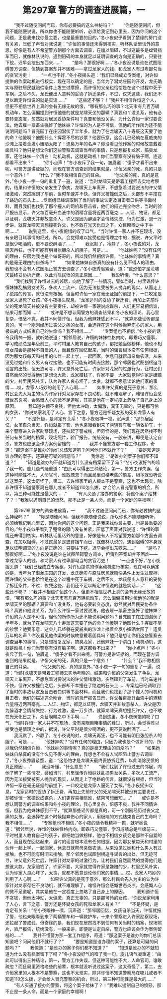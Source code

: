 # 　　第297章 警方的调查进展篇，一
　　“我不过随便问问而已，你有必要搞的这么神秘吗？”
　　“你是随便问问，但我不能随便说说，所以你也不能随便听听，必须给我记到心里去，因为你问的这个问题，正是我来找你最主要，也是最重要的目的，”冬小夜似乎看到了楚缘的房门没有关紧，压低了声音对我说道：“许恒的事情还未得到核实，听林队话里话外的意思，好像是有人不希望警方朝那个方面去调查，在加以阻碍，不过这最多是螳臂挡车而已，就像林队说的，遇到阻碍的本身就足以证明调查的方向是正确的，只要往下挖，迟早会挖出东西来……”
　　“是吗？那很好啊……”冬小夜没说是谁在试图阻碍警方调查，但猜到答案却并不困难——拿过龙家人的钱，和龙家人有过卑鄙勾当的贪官污吏！
　　“一点也不好，”冬小夜摇头道：“我们已经成立专案组，对许恒提供的作案动机进行核实，现在可以确定的是，当年为了潜龙庄园的开发，龙氏确实与原驻居民就赔偿条件上发生过摩擦，而许恒的父亲也恰恰是在这个过程中死于车祸，之后不久，龙氏便出人意料的妥协了拆迁条件，不过，仅凭这些，我们还不足以断定许恒说的就是实话……”
　　“这些还不够？！”我并不相信许恒这个人，但更不相信世界上真的会有无缘无故的恨，“哪有那么巧的事？北天市有几百万辆机动车，怎么偏偏撞到许恒他爸的就是龙啸天坐的那辆？真要和丫没关系，他有必要转变态度，忽然就对居民妥协条件吗？真要和他没关系，为什么许恒一家讨要说法，他去雇一票畜生强奸了他妹妹？许恒的为人是不可信，但他的所作所为还不能说明问题吗？冒充园丁在庄园潜伏了半年多，就为了在龙啸天八十寿辰这天要了他的命？他傻啊？他图什么？挥霍不尽的钞票？他要乐意，这会儿已经躺在夏威夷的沙滩上搂着金发小妞晒太阳了！遗臭万年的名声？你没看见他作案的时候故意戴着面具吗？他只是想让你们这些警察去调查当年的事情，只是想报复龙家，搞臭龙家，还他妹妹一个清白！动机动机，这就是动机！你们当警察有没有脑子啊，连这都看不出来？”
　　“你小点声！”冬小夜斥了我一句，皱眉道：“傻子才看不出来呢，可警方是讲证据的，而现在警方调查到的结果就是，许恒父亲的死，真的只是一个意外！”
　　“什么？”我不敢相信自己的耳朵。
　　“他父亲的死，真的是意外，”冬小夜一字一句的重复了一遍，说道：“当时龙啸天是带着工程师去实地考察的，结果和许恒的父亲发生了争执，龙啸天上车离开，不想急着讨要说法的许父情绪激动，突然蹿到了车前，当时车速并不快，但许父被撞倒之后，头部却不幸撞在了路边的石头上……专案组已经调取到了当时的事故认定及目击者口供等书面材料，而且我们也找到了那个撞人的司机和目击者，他们的描述完全吻合，当时的验尸报告显示，许父每百毫升血液中的酒精含量将近两百毫克……人证、物证，都足以证明，龙啸天并非故意杀人，许父是因为醉酒才会情绪失控、行为过激，退一万步讲，就算龙啸天真想撞死许父，也不敢在光天化日之下，众目睽睽之中下手啊……”
　　说到这里，冬小夜惋惜的叹了口气，“当时许恒一家人并不在现场，没有亲眼目睹事情的经过，所以，会觉得难以接受也是情理之中的，据说，许父平时是很少喝酒的，更不要说醉酒了……”
　　我沉默了，冷静了，冬小夜说的对，龙啸天再狂，也不可能有明目张胆杀人的胆子，可是……
　　“他妹妹呢？”没有任何的理由，只因为我也是个做哥哥的，所以我仍然相信许恒，“他妹妹的事情呢？真的是毫无理由的自杀吗？”
　　“如果她妹妹自杀真的没有什么见不得人的理由，我想也不会有人试图阻止警方去调查了，”冬小夜秀眉紧蹙，道：“这恐怕才是龙啸天最终妥协拆迁费，以此消除民愤的真正原因……”
　　我没听懂，“什么意思？”
　　“我们找到了许恒过去的邻居，向他了解了一些情况，譬如当时，村里谣传许恒妹妹乱搞男女关系，多次人工流产，因为无法接受被男人抛弃的现实，从而走上了绝路的传言，就很没有根据，但当时许恒一家在毫无证据的前提下，一口咬定是龙家人逼死了女孩，”冬小夜摇头叹息，“龙家适时的妥协了拆迁费，再加上先前许父的死龙啸天并被没有主要责任，却被许恒一家硬说成谋杀，人们更容易相信谁，结果可想而知……”
　　或许是不想认同警方的调查结果和冬小夜的理论，我心里复杂，倍感不爽，我并不同情许恒，但我为他妹妹感到不平，“就算那些谣传都是真的，可一个刚刚经历过丧父之痛的女孩，会选择在这个时候抛弃伤心的家人，用极端的方式结束自己的生命吗？我不相信……”
　　“专案组也不相信，”冬小夜的话令我精神一振，就听她说道：“据邻居说，许恒的妹妹性格内向，即乖巧又懂事，学习成绩总是年级前三，平时村里人教育自己的孩子，都把她当做榜样，他也不相信女孩会是那种不自爱的人，而且现在回忆起来，当时的谣言根本没有任何根据，因为那女孩每天和村里的伙伴一起上学，一起回家，休息日就帮母亲做农活，从来没见过她和什么男人有过接触，也不可能有时间去接触，那个邻居也试图刨根追寻谣言的出处，但无迹可寻，许父意外死亡后，许家针对龙家的过激行为，让村民们自然而然的觉得他们是想讹大款，龙家赔钱了，许家不要，大家就觉得许家是嫌赔的少，村里民风朴实，认为许家人良心坏了，太贪，就都不愿意谈论他们家的事情……哎，龙家人巧妙的利用了人心啊……”
　　如果许父真的是死于意外，那么村民会先入为主的认为许家针对龙家存在不良动机，就不难理解了，难怪许恒会感慨世态炎凉，会感慨人心的微不足道呢，其实是他在一定程度上忽略了自己身上的原因。
　　我知道许恒不贪钱，但他太冲动，太偏激，真正无辜的，只是那可怜的女孩，“你说龙家利用了人心，言下之意，警方还是怀疑女孩的死和龙家人有关？”
　　“不是怀疑，是肯定有关系！”冬小夜眼神一凛，沉声道：“那邻居回忆，女孩自杀当天，许恒就报了警，他也亲眼看到来了两辆警车和一辆救护车，十来个警察进入许家勘察现场，还拉起了警戒线，但奇怪的是，我们现在居然找不到任何有关当时的档案，现场照片，验尸报告，统统没有，一般来讲，即便是认定自杀，警方也应该会作为案例留档的……”
　　我并不懂警方那一套工作程序，奇道：“那这案子是谁办的你们总该知道吧？问问他们不就行了？”
　　“要是知道是谁办理的案子，还算是可疑的问题吗？”
　　我惊道：“是谁办的案子你们都不知道？”
　　“知道是谁办的不就知道为什么没有档案留下了吗？”冬小夜没好气的噎了我一句，旋儿语气凝重道：“由此可以得出三种结论，第一，警方工作失误，但这种可能性不大，人命官司，谁敢疏忽？而且局里资格老些的前辈，根本就没听说过这案子，这太奇怪了，第二，去许恒家里的人根本不是警察，这也不太现实，除非许恒不知道警察局在哪儿或者不知道110怎么拨，才会给人冒充警察的机会，所以，第三种可能性是最大的……”
　　“有人买通了接办的警察，将这个案子给抹了？！”我难以遏制自己的愤怒，那不止是一条人命，而是一个家庭的幸福啊！

　　第297章 警方的调查进展篇，一
　　“我不过随便问问而已，你有必要搞的这么神秘吗？”
　　“你是随便问问，但我不能随便说说，所以你也不能随便听听，必须给我记到心里去，因为你问的这个问题，正是我来找你最主要，也是最重要的目的，”冬小夜似乎看到了楚缘的房门没有关紧，压低了声音对我说道：“许恒的事情还未得到核实，听林队话里话外的意思，好像是有人不希望警方朝那个方面去调查，在加以阻碍，不过这最多是螳臂挡车而已，就像林队说的，遇到阻碍的本身就足以证明调查的方向是正确的，只要往下挖，迟早会挖出东西来……”
　　“是吗？那很好啊……”冬小夜没说是谁在试图阻碍警方调查，但猜到答案却并不困难——拿过龙家人的钱，和龙家人有过卑鄙勾当的贪官污吏！
　　“一点也不好，”冬小夜摇头道：“我们已经成立专案组，对许恒提供的作案动机进行核实，现在可以确定的是，当年为了潜龙庄园的开发，龙氏确实与原驻居民就赔偿条件上发生过摩擦，而许恒的父亲也恰恰是在这个过程中死于车祸，之后不久，龙氏便出人意料的妥协了拆迁条件，不过，仅凭这些，我们还不足以断定许恒说的就是实话……”
　　“这些还不够？！”我并不相信许恒这个人，但更不相信世界上真的会有无缘无故的恨，“哪有那么巧的事？北天市有几百万辆机动车，怎么偏偏撞到许恒他爸的就是龙啸天坐的那辆？真要和丫没关系，他有必要转变态度，忽然就对居民妥协条件吗？真要和他没关系，为什么许恒一家讨要说法，他去雇一票畜生强奸了他妹妹？许恒的为人是不可信，但他的所作所为还不能说明问题吗？冒充园丁在庄园潜伏了半年多，就为了在龙啸天八十寿辰这天要了他的命？他傻啊？他图什么？挥霍不尽的钞票？他要乐意，这会儿已经躺在夏威夷的沙滩上搂着金发小妞晒太阳了！遗臭万年的名声？你没看见他作案的时候故意戴着面具吗？他只是想让你们这些警察去调查当年的事情，只是想报复龙家，搞臭龙家，还他妹妹一个清白！动机动机，这就是动机！你们当警察有没有脑子啊，连这都看不出来？”
　　“你小点声！”冬小夜斥了我一句，皱眉道：“傻子才看不出来呢，可警方是讲证据的，而现在警方调查到的结果就是，许恒父亲的死，真的只是一个意外！”
　　“什么？”我不敢相信自己的耳朵。
　　“他父亲的死，真的是意外，”冬小夜一字一句的重复了一遍，说道：“当时龙啸天是带着工程师去实地考察的，结果和许恒的父亲发生了争执，龙啸天上车离开，不想急着讨要说法的许父情绪激动，突然蹿到了车前，当时车速并不快，但许父被撞倒之后，头部却不幸撞在了路边的石头上……专案组已经调取到了当时的事故认定及目击者口供等书面材料，而且我们也找到了那个撞人的司机和目击者，他们的描述完全吻合，当时的验尸报告显示，许父每百毫升血液中的酒精含量将近两百毫克……人证、物证，都足以证明，龙啸天并非故意杀人，许父是因为醉酒才会情绪失控、行为过激，退一万步讲，就算龙啸天真想撞死许父，也不敢在光天化日之下，众目睽睽之中下手啊……”
　　说到这里，冬小夜惋惜的叹了口气，“当时许恒一家人并不在现场，没有亲眼目睹事情的经过，所以，会觉得难以接受也是情理之中的，据说，许父平时是很少喝酒的，更不要说醉酒了……”
　　我沉默了，冷静了，冬小夜说的对，龙啸天再狂，也不可能有明目张胆杀人的胆子，可是……
　　“他妹妹呢？”没有任何的理由，只因为我也是个做哥哥的，所以我仍然相信许恒，“他妹妹的事情呢？真的是毫无理由的自杀吗？”
　　“如果她妹妹自杀真的没有什么见不得人的理由，我想也不会有人试图阻止警方去调查了，”冬小夜秀眉紧蹙，道：“这恐怕才是龙啸天最终妥协拆迁费，以此消除民愤的真正原因……”
　　我没听懂，“什么意思？”
　　“我们找到了许恒过去的邻居，向他了解了一些情况，譬如当时，村里谣传许恒妹妹乱搞男女关系，多次人工流产，因为无法接受被男人抛弃的现实，从而走上了绝路的传言，就很没有根据，但当时许恒一家在毫无证据的前提下，一口咬定是龙家人逼死了女孩，”冬小夜摇头叹息，“龙家适时的妥协了拆迁费，再加上先前许父的死龙啸天并被没有主要责任，却被许恒一家硬说成谋杀，人们更容易相信谁，结果可想而知……”
　　或许是不想认同警方的调查结果和冬小夜的理论，我心里复杂，倍感不爽，我并不同情许恒，但我为他妹妹感到不平，“就算那些谣传都是真的，可一个刚刚经历过丧父之痛的女孩，会选择在这个时候抛弃伤心的家人，用极端的方式结束自己的生命吗？我不相信……”
　　“专案组也不相信，”冬小夜的话令我精神一振，就听她说道：“据邻居说，许恒的妹妹性格内向，即乖巧又懂事，学习成绩总是年级前三，平时村里人教育自己的孩子，都把她当做榜样，他也不相信女孩会是那种不自爱的人，而且现在回忆起来，当时的谣言根本没有任何根据，因为那女孩每天和村里的伙伴一起上学，一起回家，休息日就帮母亲做农活，从来没见过她和什么男人有过接触，也不可能有时间去接触，那个邻居也试图刨根追寻谣言的出处，但无迹可寻，许父意外死亡后，许家针对龙家的过激行为，让村民们自然而然的觉得他们是想讹大款，龙家赔钱了，许家不要，大家就觉得许家是嫌赔的少，村里民风朴实，认为许家人良心坏了，太贪，就都不愿意谈论他们家的事情……哎，龙家人巧妙的利用了人心啊……”
　　如果许父真的是死于意外，那么村民会先入为主的认为许家针对龙家存在不良动机，就不难理解了，难怪许恒会感慨世态炎凉，会感慨人心的微不足道呢，其实是他在一定程度上忽略了自己身上的原因。
　　我知道许恒不贪钱，但他太冲动，太偏激，真正无辜的，只是那可怜的女孩，“你说龙家利用了人心，言下之意，警方还是怀疑女孩的死和龙家人有关？”
　　“不是怀疑，是肯定有关系！”冬小夜眼神一凛，沉声道：“那邻居回忆，女孩自杀当天，许恒就报了警，他也亲眼看到来了两辆警车和一辆救护车，十来个警察进入许家勘察现场，还拉起了警戒线，但奇怪的是，我们现在居然找不到任何有关当时的档案，现场照片，验尸报告，统统没有，一般来讲，即便是认定自杀，警方也应该会作为案例留档的……”
　　我并不懂警方那一套工作程序，奇道：“那这案子是谁办的你们总该知道吧？问问他们不就行了？”
　　“要是知道是谁办理的案子，还算是可疑的问题吗？”
　　我惊道：“是谁办的案子你们都不知道？”
　　“知道是谁办的不就知道为什么没有档案留下了吗？”冬小夜没好气的噎了我一句，旋儿语气凝重道：“由此可以得出三种结论，第一，警方工作失误，但这种可能性不大，人命官司，谁敢疏忽？而且局里资格老些的前辈，根本就没听说过这案子，这太奇怪了，第二，去许恒家里的人根本不是警察，这也不太现实，除非许恒不知道警察局在哪儿或者不知道110怎么拨，才会给人冒充警察的机会，所以，第三种可能性是最大的……”
　　“有人买通了接办的警察，将这个案子给抹了？！”我难以遏制自己的愤怒，那不止是一条人命，而是一个家庭的幸福啊！
